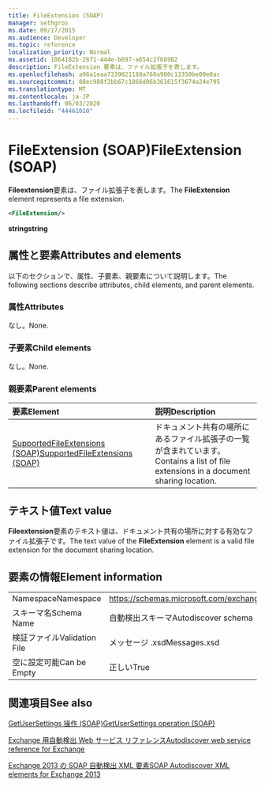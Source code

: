 ```yaml
---
title: FileExtension (SOAP)
manager: sethgros
ms.date: 09/17/2015
ms.audience: Developer
ms.topic: reference
localization_priority: Normal
ms.assetid: 1864182b-26f1-444e-b697-a654c2f68982
description: FileExtension 要素は、ファイル拡張子を表します。
ms.openlocfilehash: a96a1eaa7339021188a768a980c13350be00e8ac
ms.sourcegitcommit: 88ec988f2bb67c1866d06b361615f3674a24e795
ms.translationtype: MT
ms.contentlocale: ja-JP
ms.lasthandoff: 06/03/2020
ms.locfileid: "44461010"
---
```

# <a name="fileextension-soap"></a><span data-ttu-id="af27a-103">FileExtension (SOAP)</span><span class="sxs-lookup"><span data-stu-id="af27a-103">FileExtension (SOAP)</span></span>

<span data-ttu-id="af27a-104">**Fileextension**要素は、ファイル拡張子を表します。</span><span class="sxs-lookup"><span data-stu-id="af27a-104">The **FileExtension** element represents a file extension.</span></span> 
  
```XML
<FileExtension/>
```

 <span data-ttu-id="af27a-105">**string**</span><span class="sxs-lookup"><span data-stu-id="af27a-105">**string**</span></span>
## <a name="attributes-and-elements"></a><span data-ttu-id="af27a-106">属性と要素</span><span class="sxs-lookup"><span data-stu-id="af27a-106">Attributes and elements</span></span>

<span data-ttu-id="af27a-107">以下のセクションで、属性、子要素、親要素について説明します。</span><span class="sxs-lookup"><span data-stu-id="af27a-107">The following sections describe attributes, child elements, and parent elements.</span></span>
  
### <a name="attributes"></a><span data-ttu-id="af27a-108">属性</span><span class="sxs-lookup"><span data-stu-id="af27a-108">Attributes</span></span>

<span data-ttu-id="af27a-109">なし。</span><span class="sxs-lookup"><span data-stu-id="af27a-109">None.</span></span>
  
### <a name="child-elements"></a><span data-ttu-id="af27a-110">子要素</span><span class="sxs-lookup"><span data-stu-id="af27a-110">Child elements</span></span>

<span data-ttu-id="af27a-111">なし。</span><span class="sxs-lookup"><span data-stu-id="af27a-111">None.</span></span>
  
### <a name="parent-elements"></a><span data-ttu-id="af27a-112">親要素</span><span class="sxs-lookup"><span data-stu-id="af27a-112">Parent elements</span></span>

|<span data-ttu-id="af27a-113">**要素**</span><span class="sxs-lookup"><span data-stu-id="af27a-113">**Element**</span></span>|<span data-ttu-id="af27a-114">**説明**</span><span class="sxs-lookup"><span data-stu-id="af27a-114">**Description**</span></span>|
|:-----|:-----|
|[<span data-ttu-id="af27a-115">SupportedFileExtensions (SOAP)</span><span class="sxs-lookup"><span data-stu-id="af27a-115">SupportedFileExtensions (SOAP)</span></span>](supportedfileextensions-soap.md) <br/> |<span data-ttu-id="af27a-116">ドキュメント共有の場所にあるファイル拡張子の一覧が含まれています。</span><span class="sxs-lookup"><span data-stu-id="af27a-116">Contains a list of file extensions in a document sharing location.</span></span>  <br/> |
   
## <a name="text-value"></a><span data-ttu-id="af27a-117">テキスト値</span><span class="sxs-lookup"><span data-stu-id="af27a-117">Text value</span></span>

<span data-ttu-id="af27a-118">**Fileextension**要素のテキスト値は、ドキュメント共有の場所に対する有効なファイル拡張子です。</span><span class="sxs-lookup"><span data-stu-id="af27a-118">The text value of the **FileExtension** element is a valid file extension for the document sharing location.</span></span> 
  
## <a name="element-information"></a><span data-ttu-id="af27a-119">要素の情報</span><span class="sxs-lookup"><span data-stu-id="af27a-119">Element information</span></span>

|||
|:-----|:-----|
|<span data-ttu-id="af27a-120">Namespace</span><span class="sxs-lookup"><span data-stu-id="af27a-120">Namespace</span></span>  <br/> |https://schemas.microsoft.com/exchange/2010/Autodiscover  <br/> |
|<span data-ttu-id="af27a-121">スキーマ名</span><span class="sxs-lookup"><span data-stu-id="af27a-121">Schema Name</span></span>  <br/> |<span data-ttu-id="af27a-122">自動検出スキーマ</span><span class="sxs-lookup"><span data-stu-id="af27a-122">Autodiscover schema</span></span>  <br/> |
|<span data-ttu-id="af27a-123">検証ファイル</span><span class="sxs-lookup"><span data-stu-id="af27a-123">Validation File</span></span>  <br/> |<span data-ttu-id="af27a-124">メッセージ .xsd</span><span class="sxs-lookup"><span data-stu-id="af27a-124">Messages.xsd</span></span>  <br/> |
|<span data-ttu-id="af27a-125">空に設定可能</span><span class="sxs-lookup"><span data-stu-id="af27a-125">Can be Empty</span></span>  <br/> |<span data-ttu-id="af27a-126">正しい</span><span class="sxs-lookup"><span data-stu-id="af27a-126">True</span></span>  <br/> |
   
## <a name="see-also"></a><span data-ttu-id="af27a-127">関連項目</span><span class="sxs-lookup"><span data-stu-id="af27a-127">See also</span></span>



[<span data-ttu-id="af27a-128">GetUserSettings 操作 (SOAP)</span><span class="sxs-lookup"><span data-stu-id="af27a-128">GetUserSettings operation (SOAP)</span></span>](getusersettings-operation-soap.md)


[<span data-ttu-id="af27a-129">Exchange 用自動検出 Web サービス リファレンス</span><span class="sxs-lookup"><span data-stu-id="af27a-129">Autodiscover web service reference for Exchange</span></span>](autodiscover-web-service-reference-for-exchange.md)
  
[<span data-ttu-id="af27a-130">Exchange 2013 の SOAP 自動検出 XML 要素</span><span class="sxs-lookup"><span data-stu-id="af27a-130">SOAP Autodiscover XML elements for Exchange 2013</span></span>](soap-autodiscover-xml-elements-for-exchange-2013.md)

